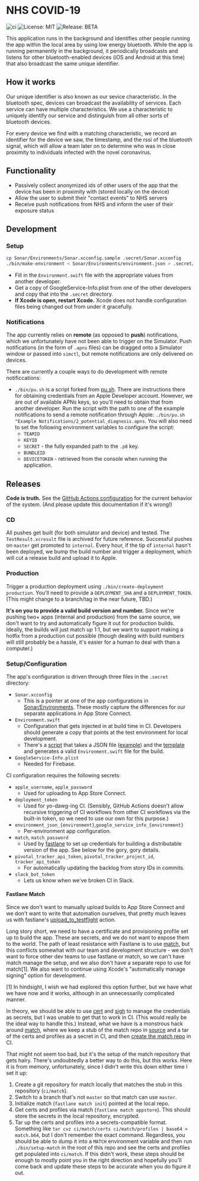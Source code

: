 # NHS COVID-19

![ci](https://github.com/nhsx/sonar-ios/workflows/ci/badge.svg)
![License: MIT](https://img.shields.io/badge/License-MIT-yellow.svg)
![Release: BETA](https://img.shields.io/badge/Release-BETA-orange)

This application runs in the background and identifies other people running the
app within the local area by using low energy bluetooth. While the app is
running permanently in the background, it periodically broadcasts and listens
for other bluetooth-enabled devices (iOS and Android at this time) that also
broadcast the same unique identifier.

## How it works

Our unique identifier is also known as our sevice characteristic. In the
bluetooth spec, devices can broadcast the availability of services. Each
service can have multiple characteristics. We use a characteristic to uniquely
identify our service and distinguish from all other sorts of bluetooth devices.

For every device we find with a matching characteristic, we record an
identifier for the device we saw, the timestamp, and the rssi of the bluetooth
signal, which will allow a team later on to determine who was in close
proximity to individuals infected with the novel coronavirus.

## Functionality

* Passively collect anonymized ids of other users of the app that the device
  has been in proximity with (stored locally on the device)
* Allow the user to submit their "contact events" to NHS servers
* Receive push notifications from NHS and inform the user of their exposure
  status

## Development

### Setup

```sh
cp Sonar/Environments/Sonar.xcconfig.sample .secret/Sonar.xcconfig
./bin/make-environment < Sonar/Environments/environment.json > .secret/Environment.swift
```

- Fill in the `Environment.swift` file with the appropriate values from another
  developer.
- Get a copy of GoogleService-Info.plist from one of the other developers and
  copy that into the `.secret` directory.
- **If Xcode is open, restart Xcode.** Xcode does not handle configuration
  files being changed out from under it gracefully.

### Notifications

The app currently relies on **remote** (as opposed to **push**) notifications,
which we unfortunately have not been able to trigger on the Simulator. Push
notifications (in the form of `.apns` files) can be dragged onto a Simulator
window or passed into `simctl`, but remote notifications are only delivered on
devices.

There are currently a couple ways to do development with remote notificcations:

- `./bin/pu.sh` is a script forked from [pu.sh](https://github.com/tsif/pu.sh).
  There are instructions there for obtaining credentials from an Apple
  Developer account. However, we are out of available APNs keys, so you'll need
  to obtain that from another developer. Run the script with the path to one of
  the example notifications to send a remote notification through Apple:
  `./bin/pu.sh "Example Notifications/2_potential_diagnosis.apns`. You will
  also need to set the following environment variables to configure the script:
  - `TEAMID`
  - `KEYID`
  - `SECRET` - the fully expanded path to the `.p8` key.
  - `BUNDLEID`
  - `DEVICETOKEN` - retrieved from the console when running the application.

## Releases

**Code is truth.** See the [GitHub Actions configuration](.github/workflows)
for the current behavior of the system. (And please update this documentation
if it's wrong!)

### CD

All pushes get built (for both simulator and device) and tested. The
`TestResult.xcresult` file is archived for future reference. Successful pushes
on `master` get promoted to `internal`. Every hour, if the tip of `internal`
hasn't been deployed, we bump the build number and trigger a deployment, which
will cut a release build and upload it to Apple.

### Production

Trigger a production deployment using `./bin/create-deployment production`.
You'll need to provide a `DEPLOYMENT_SHA` and a `DEPLOYMENT_TOKEN`. (This might
change to a branch/tag in the near future, TBD.)

**It's on you to provide a valid build version and number.** Since we're
pushing two+ apps (internal and production) from the same source, we don't want
to try and automatically figure it out for production builds. Ideally, the
builds will just match up 1:1, but we want to support making a hotfix from a
production cut possible (though dealing with build numbers will still probably
be a hassle, it's easier for a human to deal with than a computer.)

### Setup/Configuration

The app's configuration is driven through three files in the `.secret` directory:

- `Sonar.xcconfig` 
  - This is a pointer at one of the app configurations in
    [Sonar/Environments](Sonar/Environments). These mostly capture the
    differences for our separate applications in App Store Connect.
- `Environment.swift`
  - Configuration that gets injected in at build time in CI. Developers should
    generate a copy that points at the test environment for local development.
  - There's a [script](bin/make-environment) that takes a JSON file
    ([example][env-json]) and the [template][env-erb] and generates a valid
    `Environment.swift` file for the build.
- `GoogleService-Info.plist`
  - Needed for Firebase.

[env-json]: Sonar/Environments/environment.json
[env-erb]: Sonar/Environments/Environment.swift.erb

CI configuration requires the following secrets:

- `apple_username`, `apple_password`
  - Used for uploading to App Store Connect.
- `deployment_token`
  - Used for yo-dawg-ing CI. (Sensibly, GitHub Actions doesn't allow recursive
    triggering of CI workflows from other CI workflows via the built-in token,
    so we need to use our own for this purpose.)
- `environment_json_{environment}`,`google_service_info_{environment}`
  - Per-environment app configuration.
- `match`, `match_password`
  - Used by [fastlane](https://fastlane.tools) to set up credentials for
    building a distributable version of the app. See below for the gory, gory
    details.
- `pivotal_tracker_api_token`, `pivotal_tracker_project_id`,
  `tracker_api_token`
  - For automatically updating the backlog from story IDs in commits.
- `slack_bot_token`
  - Lets us know when we've broken CI in Slack.

#### Fastlane Match

Since we don't want to manually upload builds to App Store Connect and we don't
want to write that automation ourselves, that pretty much leaves us with
fastlane's [upload\_to\_testflight][upload-to-testflight] action.

[upload-to-testflight]: https://docs.fastlane.tools/actions/upload_to_testflight/

Long story short, we need to have a certificate and provisioning profile set up
to build the app. These are secrets, and we do not want to expose them to the
world. The path of least resistance with Fastlane is to use [match][match], but
this conflicts somewhat with our team and development structure - we don't want
to force other dev teams to use fastlane or match, so we can't have match
manage the setup, and we also don't have a separate repo to use for match[1].
We also want to continue using Xcode's "automatically manage signing" option
for development.

[match]: http://docs.fastlane.tools/actions/match/

[1] In hindsight, I wish we had explored this option further, but we have what
we have now and it works, although in an unnecessarily complicated manner.

In theory, we should be able to use [cert][cert] and [sigh][sigh] to manage the
credentials as secrets, but I was unable to get that to work in CI. (This would
really be the ideal way to handle this.) Instead, what we have is a monstrous
hack around [match][match], where we keep a stub of the match repo in
[source](ci/match) and a tar of the certs and profiles as a secret in CI, and
then [create the match repo](bin/setup-match) in CI.

[cert]: http://docs.fastlane.tools/actions/cert/#cert
[sigh]: http://docs.fastlane.tools/actions/sigh/#sigh

That might not seem too bad, but it's the setup of the match repository that
gets hairy. There's undoubtedly a better way to do this, but this works. Here
it is from memory, unfortunately, since I didn't write this down either time I
set it up:

1. Create a git repository for match locally that matches the stub in this
   repository (`ci/match`).
1. Switch to a branch that's not `master` so that match can use `master`.
1. Initialize match (`fastlane match init`) pointed at the local repo.
1. Get certs and profiles via match (`fastlane match appstore`). This should
   store the secrets in the local repository, encrypted.
1. Tar up the certs and profiles into a secrets-compatible format. Something
   like `tar cvz ci/match/certs ci/match/profiles | base64 > match.b64`, but I
   don't remember the exact command. Regardless, you should be able to dump it
   into a `MATCH` environment variable and then run `./bin/setup-match` in the
   root of this repo and see the certs and profiles get populated into
   `ci/match`. If this didn't work, these steps should be enough to mostly
   point you in the right direction and hopefully you'll come back and update
   these steps to be accurate when you do figure it out.
